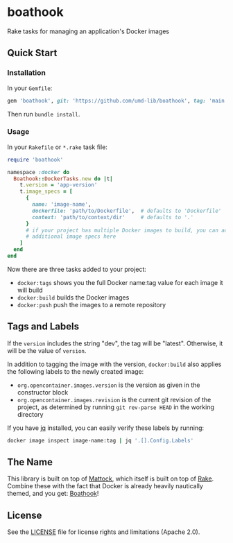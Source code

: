 # boathook

Rake tasks for managing an application's Docker images

## Quick Start

### Installation

In your `Gemfile`:

```ruby
gem 'boathook', git: 'https://github.com/umd-lib/boathook', tag: 'main'
```

Then run `bundle install`.

### Usage

In your `Rakefile` or `*.rake` task file:

```ruby
require 'boathook'

namespace :docker do
  Boathook::DockerTasks.new do |t|
    t.version = 'app-version'
    t.image_specs = [
      {
        name: 'image-name',
        dockerfile: 'path/to/Dockerfile',  # defaults to 'Dockerfile'
        context: 'path/to/context/dir'     # defaults to '.'
      }
      # if your project has multiple Docker images to build, you can add
      # additional image specs here
    ]
  end
end
```

Now there are three tasks added to your project:

* `docker:tags` shows you the full Docker name:tag value for each image it will build
* `docker:build` builds the Docker images
* `docker:push` push the images to a remote repository

## Tags and Labels

If the `version` includes the string "dev", the tag will be "latest". Otherwise, it will be the value of `version`.

In addition to tagging the image with the version, `docker:build` also applies the following labels to the newly created image:

* `org.opencontainer.images.version` is the version as given in the constructor block
* `org.opencontainer.images.revision` is the current git revision of the project, as determined by running `git rev-parse HEAD` in the working directory

If you have [jq] installed, you can easily verify these labels by running:

```bash
docker image inspect image-name:tag | jq '.[].Config.Labels'
```

## The Name

This library is built on top of [Mattock], which itself is built on top of [Rake]. Combine these with the fact that Docker is already heavily nautically themed, and you get: [Boathook]!

## License

See the [LICENSE](LICENSE) file for license rights and limitations (Apache 2.0).

[jq]: https://stedolan.github.io/jq/
[Mattock]: https://rubygems.org/gems/mattock
[Rake]: https://ruby.github.io/rake/
[Boathook]: https://github.com/umd-lib/boathook
